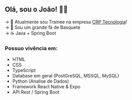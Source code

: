 ## Olá, sou o João! 👋🏽

→ 💼 Atualmente sou Trainee na empresa [CRP Tecnologia](https://www.linkedin.com/company/crp-tecnologia/mycompany/)! <br>
→ 🏀 Sou um grande fã de Basquete <br>
→ ☕ Java + Spring Boot <br>

### Possuo vivência em:

- HTML
- CSS
- TypeScript
- Database em geral (PostGreSQL, MSSQL, MySQL)
- Python (Analise de Dados)
- Framework React Native & Expo
- API Rest / Spring Boot
##
